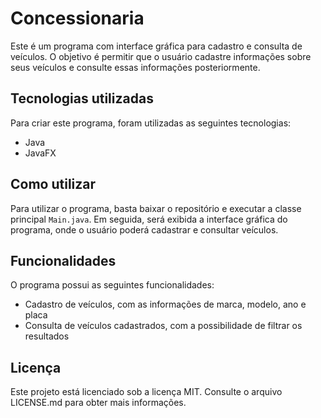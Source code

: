 # Concessionaria

Este é um programa com interface gráfica para cadastro e consulta de veículos. O objetivo é permitir que o usuário cadastre informações sobre seus veículos e consulte essas informações posteriormente.

## Tecnologias utilizadas

Para criar este programa, foram utilizadas as seguintes tecnologias:

- Java
- JavaFX

## Como utilizar

Para utilizar o programa, basta baixar o repositório e executar a classe principal `Main.java`. Em seguida, será exibida a interface gráfica do programa, onde o usuário poderá cadastrar e consultar veículos.

## Funcionalidades

O programa possui as seguintes funcionalidades:

- Cadastro de veículos, com as informações de marca, modelo, ano e placa
- Consulta de veículos cadastrados, com a possibilidade de filtrar os resultados

## Licença

Este projeto está licenciado sob a licença MIT. Consulte o arquivo LICENSE.md para obter mais informações.
